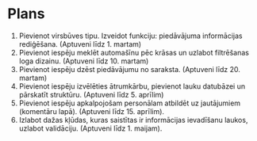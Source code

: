 # Plans

1. Pievienot virsbūves tipu. Izveidot funkciju: piedāvājuma informācijas rediģēšana. (Aptuveni līdz 1. martam)
2. Pievienot iespēju meklēt automašīnu pēc krāsas un uzlabot filtrēšanas loga dizainu. (Aptuveni līdz 10. martam)
3. Pievienot iespēju dzēst piedāvājumu no saraksta. (Aptuveni līdz 20. martam)
4. Pievienot iespēju izvēlēties ātrumkārbu, pievienot lauku datubāzei un pārskatīt struktūru. (Aptuveni līdz 5. aprīlim)
5. Pievienot iespēju apkalpojošam personālam atbildēt uz jautājumiem (komentāru lapā). (Aptuveni līdz 15. aprīlim).
6. Izlabot dažas kļūdas, kuras saistītas ir informācijas ievadīšanu laukos, uzlabot validāciju. (Aptuveni līdz 1. maijam).